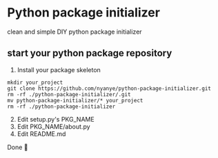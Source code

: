 # Python package initializer
clean and simple DIY python package initializer

## start your python package repository

1. Install your package skeleton

```
mkdir your_project
git clone https://github.com/nyanye/python-package-initializer.git
rm -rf ./python-package-initializer/.git
mv python-package-initializer/* your_project
rm -rf ./python-package-initializer
```

2. Edit setup.py's PKG_NAME
3. Edit PKG_NAME/about.py
4. Edit README.md

Done 🤣